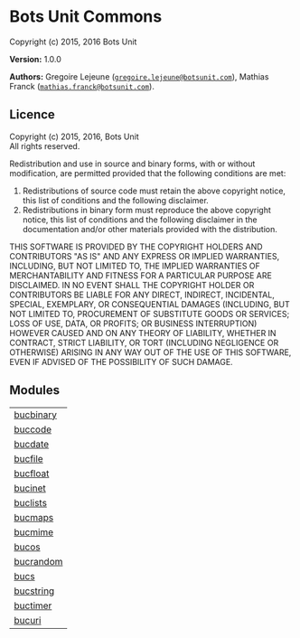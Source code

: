 

# Bots Unit Commons #

Copyright (c) 2015, 2016 Bots Unit

__Version:__ 1.0.0

__Authors:__ Gregoire Lejeune ([`gregoire.lejeune@botsunit.com`](mailto:gregoire.lejeune@botsunit.com)), Mathias Franck ([`mathias.franck@botsunit.com`](mailto:mathias.franck@botsunit.com)).



## Licence ##

Copyright (c) 2015, 2016, Bots Unit<br />
All rights reserved.

Redistribution and use in source and binary forms, with or without modification, are permitted provided that the following conditions are met:

1. Redistributions of source code must retain the above copyright notice, this list of conditions and the following disclaimer.
1. Redistributions in binary form must reproduce the above copyright notice, this list of conditions and the following disclaimer in the documentation and/or other materials provided with the distribution.


THIS SOFTWARE IS PROVIDED BY THE COPYRIGHT HOLDERS AND CONTRIBUTORS "AS IS" AND ANY EXPRESS OR IMPLIED WARRANTIES, INCLUDING, BUT NOT LIMITED TO, THE IMPLIED WARRANTIES OF MERCHANTABILITY AND FITNESS FOR A PARTICULAR PURPOSE ARE DISCLAIMED. IN NO EVENT SHALL THE COPYRIGHT HOLDER OR CONTRIBUTORS BE LIABLE FOR ANY DIRECT, INDIRECT, INCIDENTAL, SPECIAL, EXEMPLARY, OR CONSEQUENTIAL DAMAGES (INCLUDING, BUT NOT LIMITED TO, PROCUREMENT OF SUBSTITUTE GOODS OR SERVICES; LOSS OF USE, DATA, OR PROFITS; OR BUSINESS INTERRUPTION) HOWEVER CAUSED AND ON ANY THEORY OF LIABILITY, WHETHER IN CONTRACT, STRICT LIABILITY, OR TORT (INCLUDING NEGLIGENCE OR OTHERWISE) ARISING IN ANY WAY OUT OF THE USE OF THIS SOFTWARE, EVEN IF ADVISED OF THE POSSIBILITY OF SUCH DAMAGE.


## Modules ##


<table width="100%" border="0" summary="list of modules">
<tr><td><a href="bucbinary.md" class="module">bucbinary</a></td></tr>
<tr><td><a href="buccode.md" class="module">buccode</a></td></tr>
<tr><td><a href="bucdate.md" class="module">bucdate</a></td></tr>
<tr><td><a href="bucfile.md" class="module">bucfile</a></td></tr>
<tr><td><a href="bucfloat.md" class="module">bucfloat</a></td></tr>
<tr><td><a href="bucinet.md" class="module">bucinet</a></td></tr>
<tr><td><a href="buclists.md" class="module">buclists</a></td></tr>
<tr><td><a href="bucmaps.md" class="module">bucmaps</a></td></tr>
<tr><td><a href="bucmime.md" class="module">bucmime</a></td></tr>
<tr><td><a href="bucos.md" class="module">bucos</a></td></tr>
<tr><td><a href="bucrandom.md" class="module">bucrandom</a></td></tr>
<tr><td><a href="bucs.md" class="module">bucs</a></td></tr>
<tr><td><a href="bucstring.md" class="module">bucstring</a></td></tr>
<tr><td><a href="buctimer.md" class="module">buctimer</a></td></tr>
<tr><td><a href="bucuri.md" class="module">bucuri</a></td></tr></table>

